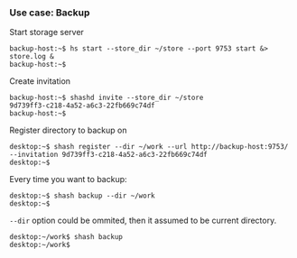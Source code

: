 ### Use case: Backup

Start storage server
```
backup-host:~$ hs start --store_dir ~/store --port 9753 start &> store.log &
backup-host:~$
```

Create invitation
```
backup-host:~$ shashd invite --store_dir ~/store
9d739ff3-c218-4a52-a6c3-22fb669c74df
backup-host:~$
```

Register directory to backup on
```
desktop:~$ shash register --dir ~/work --url http://backup-host:9753/ --invitation 9d739ff3-c218-4a52-a6c3-22fb669c74df
desktop:~$
```


Every time you want to backup:
```
desktop:~$ shash backup --dir ~/work
desktop:~$
```

`--dir` option could be ommited, then it assumed to be current directory.

```
desktop:~/work$ shash backup
desktop:~/work$
```
